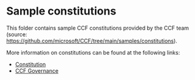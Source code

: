# Sample constitutions

This folder contains sample CCF constitutions provided by the CCF team (source: https://github.com/microsoft/CCF/tree/main/samples/constitutions).

More information on constitutions can be found at the following links:

- [Constitution](https://microsoft.github.io/CCF/main/governance/constitution.html)
- [CCF Governance](https://microsoft.github.io/CCF/main/governance/index.html)

